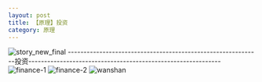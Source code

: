 ```yaml
---
layout: post
title: 【原理】投资
category: 原理
---
```

![story_new_final](http://r8s97vm6g.hd-bkt.clouddn.com/img/story_new_final_0322.png)
-------------------------------------------------------------投资-------------------------------------------------------------
![finance-1](http://r8s97vm6g.hd-bkt.clouddn.com/img/finance-1.png)
![finance-2](http://r8s97vm6g.hd-bkt.clouddn.com/img/finance-2.png)
![wanshan](http://r8s97vm6g.hd-bkt.clouddn.com/img/wanshan.png)



  




